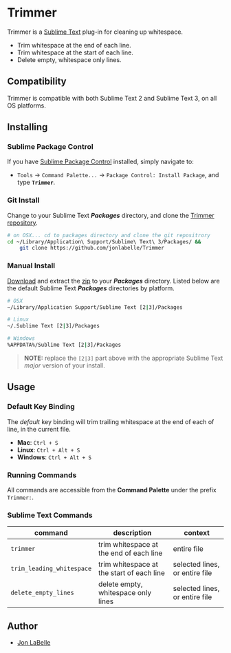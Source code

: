 Trimmer
=======

Trimmer is a [Sublime Text](http://www.sublimetext.com) plug-in for cleaning up whitespace.

- Trim whitespace at the end of each line.
- Trim whitespace at the start of each line.
- Delete empty, whitespace only lines.

Compatibility
-------------

Trimmer is compatible with both Sublime Text 2 and Sublime Text 3, on all OS platforms.


Installing
----------

### Sublime Package Control

If you have [Sublime Package Control](http://wbond.net/sublime_packages/package_control) installed, simply navigate to:

- `Tools` -> `Command Palette...` -> `Package Control: Install Package`, and type **`Trimmer`**.

### Git Install

Change to your Sublime Text ***Packages*** directory, and clone the [Trimmer repository](https://github.com/jonlabelle/Trimmer).

```sh
# on OSX... cd to packages directory and clone the git repositrory
cd ~/Library/Application\ Support/Sublime\ Text\ 3/Packages/ &&
    git clone https://github.com/jonlabelle/Trimmer
```

### Manual Install

[Download](https://github.com/jonlabelle/Trimmer/zipball/master) and extract the [zip](https://github.com/jonlabelle/Trimmer/zipball/master) to your ***Packages*** directory. Listed below are the default Sublime Text ***Packages*** directories by platform.

```sh
# OSX
~/Library/Application Support/Sublime Text [2|3]/Packages

# Linux
~/.Sublime Text [2|3]/Packages

# Windows
%APPDATA%/Sublime Text [2|3]/Packages
```

> **NOTE:** replace the `[2|3]` part above with the appropriate Sublime Text *major* version of your install.


Usage
-----

### Default Key Binding

The *default* key binding will trim trailing whitespace at the end of each of line, in the current file.

- **Mac**: `Ctrl + S`
- **Linux**: `Ctrl + Alt + S`
- **Windows**: `Ctrl + Alt + S`

### Running Commands

All commands are accessible from the **Command Palette** under the prefix `Trimmer:`.

### Sublime Text Commands

|          command          |                description                |            context             |
| ------------------------- | ----------------------------------------- | ------------------------------ |
| `trimmer`                 | trim whitespace at the end of each line   | entire file                    |
| `trim_leading_whitespace` | trim whitespace at the start of each line | selected lines, or entire file |
| `delete_empty_lines`      | delete empty, whitespace only lines       | selected lines, or entire file |


Author
------

- [Jon LaBelle](http://jonlabelle.com/)
